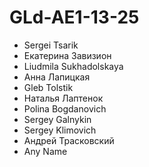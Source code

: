 # GLd-AE1-13-25
- Sergei Tsarik
- Екатерина Завизион
- Liudmila Sukhadolskaya
- Анна Лапицкая
- Gleb Tolstik
- Наталья Лаптенок
- Polina Bogdanovich
- Sergey Galnykin
- Sergey Klimovich
- Андрей Трасковский
- Any Name
